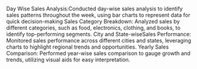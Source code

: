 Day Wise Sales Analysis:Conducted day-wise sales analysis to identify sales patterns throughout the week, using bar charts to represent data for quick decision-making
Sales Category Breakdown: Analyzed sales by different categories, such as food, electronics, clothing, and books, to identify top-performing segments.
City and State-wiseSales Performance: Monitored sales performance across different cities and states, leveraging charts to highlight regional trends and opportunities.
Yearly Sales Comparison: Performed year-wise sales comparison to gauge growth and trends, utilizing visual aids for easy interpretation.
